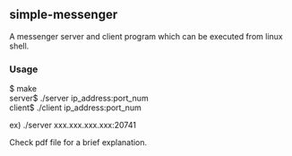 ## simple-messenger
A messenger server and client program which can be executed from linux shell. 

### Usage

$ make<br/>
server$ ./server ip_address:port_num<br/>
client$ ./client ip_address:port_num<br/>

ex) ./server xxx.xxx.xxx.xxx:20741


Check pdf file for a brief explanation.

